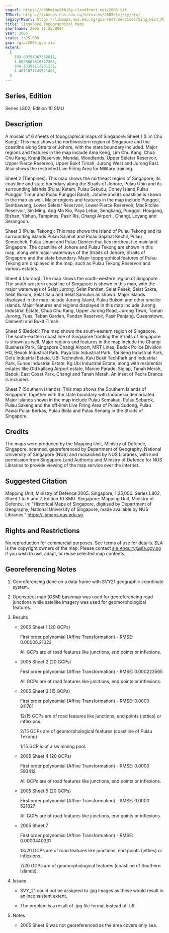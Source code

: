 ```yaml
---
cogurl: https://d39hmjnw8fb16p.cloudfront.net/2005.tif
TMSurl: https://libmaps.nus.edu.sg/services/2005/{z}/{y}/{x}
legacyTMSurl: https://libmaps.nus.edu.sg/gis/rest/services/Sing_Hist_Maps/2005/MapServer/tile/{z}/{y}/{x}
title: Singapore Topographical Maps
shortname: 2005 (1:25:000)
year: 2005
scale: 1:25,000
gcp: /gcp/2005_gcp.zip
extent:
  [
    103.60794067382811,
    1.0628662816327363,
    104.13391113281251,
    1.4871071749321487,
  ]
---
```


## Series, Edition

Series L802, Edition 10 SMU

## Description

A mosaic of 6 sheets of topographical maps of Singapore: Sheet 1 (Lim Chu Kang): This map shows the northwestern region of Singapore and the coastline along Straits of Johore, with the state boundary included. Major regions and features in the map include Ama Keng, Lim Chu Kang, Chua Chu Kang, Kranji Reservoir, Mandai, Woodlands, Upper Seletar Reservoir, Upper Pierce Reservoir, Upper Bukit Timah, Jurong West and Jurong East. Also shows the restricted Live Firing Area for Military training.

Sheet 2 (Tampines): This map shows the northeast region of Singapore, its coastline and state boundary along the Straits of Johore, Pulau Ubin and its surrounding islands (Pulau Ketam, Pulau Sekudu, Coney Island,Pulau Punggol Timur and Pulau Punggol Barat). Johore and its coastline is shown in the map as well. Major regions and features in the map include Punggol, Sembawang, Lower Seletar Reservoir, Lower Pierce Reservoir, MacRitchie Reservoir, Sin Ming, Ang Mo Kio, Paya Lebar, Sengkang, Punggol, Hougang, Bishan, Yishun, Tampines, Pasir Ris, Changi Airport , Changi, Loyang and Serangoon.

Sheet 3 (Pulau Tekong): This map shows the island of Pulau Tekong and its surrounding islands Pulau Sajahat and Pulau Sajahat Kechil, Pulau Semechek, Pulau Unum and Pulau Damien that lies northeast to mainland Singapore. The coastline of Johore and Pulau Tekong are shown in this map, along with major waterways of the Straits of Johore, Straits of Singapore and the state boundary. Major toppgraphical features of Pulau Tekong are displayed in the map, such as Pulau Tekong Reservoir and various estates.

Sheet 4 (Jurong): The map shows the south-western region of Singapore . The south-western coastline of Singapore is shown in this map, with the major waterways of Selat Jurong, Selat Pandan, Selat Pesek, Selat Sakra, Selat Bukom, Selat Salu and Selat Samulun as shown. Major islands displayed in the map include Jurong Island, Pulau Bukom and other smaller islands. Major features and regions displayed in this map include Jurong Industrial Estate, Chua Chu Kang, Upper Jurong Road, Jurong Town, Taman Jurong, Tuas, Teban Garden, Pandan Reservoir, Pasir Panjang, Queenstown, Clementi and Bukit Timah.

Sheet 5 (Bedok): The map shows the south-eastern region of Singapore. The south-eastern coast line of Singapore fronting the Straits of Singapore is shown as well. Major regions and features in the map include the Changi Business Park, Singapore Changi Airport, MRT Lines, Bedok Police Division HQ, Bedok Industrial Park, Paya Ubi Industrial Park, Tai Seng Industrial Park, Defu Industrial Estate, UBI Technolink, Kaki Bukit TechPark and Industrial Park, Eunos Industrial Estate, Kg Ubi Industrial Estate, along with residential estates like Old kallang Airport estate, Marine Parade, Siglap, Tanah Merah, Bedok, East Coast Park, Changi and Tanah Merah. An inset of Pedra Branca is included.

Sheet 7 (Southern Islands): This map shows the Southern Islands of Singapore, together with the state boundary with Indonesia demarcated. Major islands shown in the map include Pulau Semakau, Pulau Sebarok, Pulau Sakeng and the off-limit Live Firing Area of Pulau Sudong, Pulau Pawai Pulau Berkas, Pulau Biola and Pulau Senang in the Straits of Singapore.

## Credits

The maps were produced by the Mapping Unit, Ministry of Defence, Singapore, scanned, georeferenced by Department of Geography, National University of Singapore (NUS) and mosaicked by NUS Libraries, with kind permission from Singapore Land Authority and Ministry of Defence for NUS Libraries to provide viewing of the map service over the internet.

## Suggested Citation

Mapping Unit, Ministry of Defence 2005. Singapore, 1:25,000. Series L802, Sheet 1 to 5 and 7, Edition 10 SMU. Singapore: Mapping Unit, Ministry of Defence. In: "Historical Maps of Singapore, digitised by Department of Geography, National University of Singapore, made available by NUS Libraries." https://libmaps.nus.edu.sg.

## Rights and Restrictions

No reproduction for commercial purposes. See terms of use for details. SLA is the copyright owners of the map. Please contact sla_enquiry@sla.gov.sg if you wish to use, adapt, or reuse selected map contents.

## Georeferencing Notes

1. Georeferencing done on a data frame with SVY21 geographic coordinate system.

2. Openstreet map (OSM) basemap was used for georeferencing road junctions while satellite imagery was used for geomorphological features.

3. Results

   - 2005 Sheet 1 (20 GCPs)

     First order polynomial (Affine Transformation) - RMSE: 0.00006.21022

     All GCPs are of road features like junctions, end points or inflexions.

   - 2005 Sheet 2 (20 GCPs)

     First order polynomial (Affine Transformation) - RMSE: 0.000223565

     All GCPs are of road features like junctions, end points or inflexions.

   - 2005 Sheet 3 (15 GCPs)

     First order polynomial (Affine Transformation) - RMSE: 0.0000 811761

     12/15 GCPs are of road features like junctions, end points (jetties) or inflexions.

     2/15 GCPs are of geomorphological features (coastline of Pulau Tekong).

     1/15 GCP is of a swimming pool.

   - 2005 Sheet 4 (20 GCPs)

     First order polynomial (Affine Transformation) - RMSE: 0.0000 593412

     All GCPs are of road features like junctions, end points or inflexions.

   - 2005 Sheet 5 (20 GCPs)

     First order polynomial (Affine Transformation) - RMSE: 0.0000 521827

     All GCPs are of road features like junctions, end points or inflexions.

   - 2005 Sheet 7

     First order polynomial (Affine Transformation) - RMSE: 0.0000440331

     13/20 GCPs are of road features like junctions, end points (jetties) or inflexions.

     7/20 GCPs are of geomorphological features (coastline of Southern Islands).

4. Issues

   - SVY_21 could not be assigned to .jpg images as these would result in an inconsistent extent.

   - The problem is a result of .jpg file format instead of .tiff.

5. Notes

   - 2005 Sheet 6 was not georeferenced as the area covers only sea.
